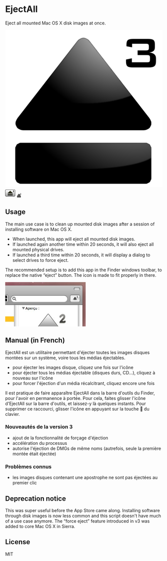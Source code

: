 # EjectAll

Eject all mounted Mac OS X disk images at once.

![Full-width icon](icon/EjectAll3%20-%20512.png)
![Finder action bar icon](icon/EjectAll3%20-%2032.png)
![Small icon](icon/EjectAll2%20-%2016.png)

## Usage

The main use case is to clean up mounted disk images after a session of installing software on Mac OS X.

- When launched, this app will eject all mounted disk images.
- If launched again another time within 20 seconds, it will also eject all mounted physical drives.
- If launched a third time within 20 seconds, it will display a dialog to select drives to force eject.

The recommended setup is to add this app in the Finder windows toolbar, to replace the native “eject” button. The icon is made to fit properly in there.

![Icon in the action bar](Manuel.rtfd/EjectAll%20in%20toolbar.jpg)

## Manual (in French)

EjectAll est un utilitaire permettant d'éjecter toutes les images disques montées sur un système, voire tous les médias éjectables.

- pour éjecter les images disque, cliquez une fois sur l'icône
- pour éjecter tous les médias éjectable (disques durs, CD…), cliquez à nouveau sur l'icône
- pour forcer l'éjection d'un média récalcitrant, cliquez encore une fois

Il est pratique de faire apparaître EjectAll dans la barre d'outils du Finder, pour l'avoir en permanence à portée.
Pour cela, faites glisser l'icône d'EjectAll sur la barre d'outils, et laissez-y là quelques instants.
Pour supprimer ce raccourci, glisser l'icône en appuyant sur la touche  du clavier.

### Nouveautés de la version 3

- ajout de la fonctionnalité de forçage d'éjection
- accélération du processus
- autorise l'éjection de DMGs de même noms (autrefois, seule la première montée était éjectée)

### Problèmes connus

- les images disques contenant une apostrophe ne sont pas éjectées au premier clic

## Deprecation notice

This was super useful before the App Store came along. Installing software through disk images is now less common and this script doesn't have much of a use case anymore. The “force eject” feature introduced in v3 was added to core Mac OS X in Sierra.

## License

MIT
